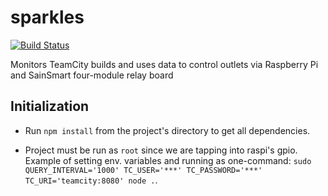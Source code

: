 sparkles
========

[![Build Status](https://travis-ci.org/ritterim/sparkles.svg?branch=master)](https://travis-ci.org/ritterim/sparkles)

Monitors TeamCity builds and uses data to control outlets via Raspberry Pi and SainSmart four-module relay board

## Initialization

- Run `npm install` from the project's directory to get all dependencies.

- Project must be run as `root` since we are tapping into raspi's gpio. Example of setting env. variables and running 
as one-command: `sudo QUERY_INTERVAL='1000' TC_USER='***' TC_PASSWORD='***' TC_URI='teamcity:8080' node .`.
